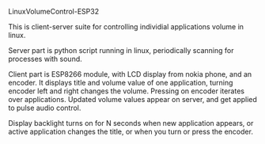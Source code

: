 LinuxVolumeControl-ESP32

This is client-server suite for controlling individial applications volume in linux.

Server part is python script running in linux, periodically scanning for processes with sound.

Client part is ESP8266 module, with LCD display from nokia phone, and an encoder.
It displays title and volume value of one application, turning encoder left and right changes the volume. Pressing on encoder iterates over applications.
Updated volume values appear on server, and get applied to pulse audio control.

Display backlight turns on for N seconds when new application appears, or active application changes the title, or when you turn or press the encoder.
